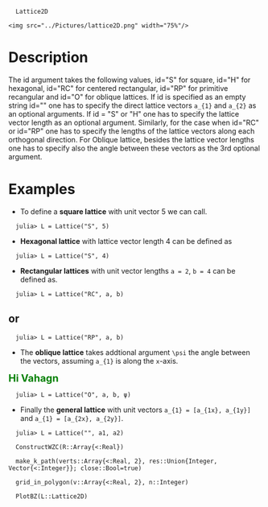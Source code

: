 
```@docs
  Lattice2D
```
```@raw html
<img src="../Pictures/lattice2D.png" width="75%"/>
```
# Description
  The id argument takes the following values, id="S" for square, id="H" for hexagonal,
  id="RC" for centered rectangular, id="RP" for primitive recangular and id="O" for
  oblique lattices. If id is specified as an empty string id="" one has to specify the
  direct lattice vectors ``a_{1}`` and ``a_{2}`` as an optional arguments. If id = "S"
  or "H" one has to specify the lattice vector length as an optional argument. Similarly,
  for the case when id="RC" or id="RP" one has to specify the lengths of the lattice vectors
  along each orthogonal direction. For Oblique lattice, besides the lattice vector lengths
  one has to specify also the angle between these vectors as the 3rd optional argument.

# Examples
* To define a **square lattice** with unit vector 5 we can call.
```@julia-repl
  julia> L = Lattice("S", 5)
```
* **Hexagonal lattice** with lattice vector length 4 can be defined as
```@julia-repl
  julia> L = Lattice("S", 4)
```
* **Rectangular lattices** with unit vector lengths `a = 2`, `b = 4` can be defined as.
```@julia-repl
  julia> L = Lattice("RC", a, b)
```
## or
```@julia-repl
  julia> L = Lattice("RP", a, b)
```
* The **oblique lattice** takes addtional argument ``\psi`` the angle between the vectors,
  assuming ``a_{1}`` is along the `x`-axis.

<span style="color:green;font-weight:700;font-size:20px">
    Hi Vahagn
</span>

```@julia-repl
  julia> L = Lattice("O", a, b, ψ)
```
* Finally the **general lattice** with unit vectors ``a_{1} = [a_{1x}, a_{1y}]`` and
``a_{1} = [a_{2x}, a_{2y}]``.
```@julia-repl
  julia> L = Lattice("", a1, a2)
```

```@docs
  ConstructWZC(R::Array{<:Real})
```

```@docs
  make_k_path(verts::Array{<:Real, 2}, res::Union{Integer, Vector{<:Integer}}; close::Bool=true)
```

```@docs
  grid_in_polygon(v::Array{<:Real, 2}, n::Integer)
```

```@docs
  PlotBZ(L::Lattice2D)
```

